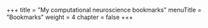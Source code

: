 +++
title = "My computational neuroscience bookmarks"
menuTitle = "Bookmarks"
weight = 4
chapter = false
+++